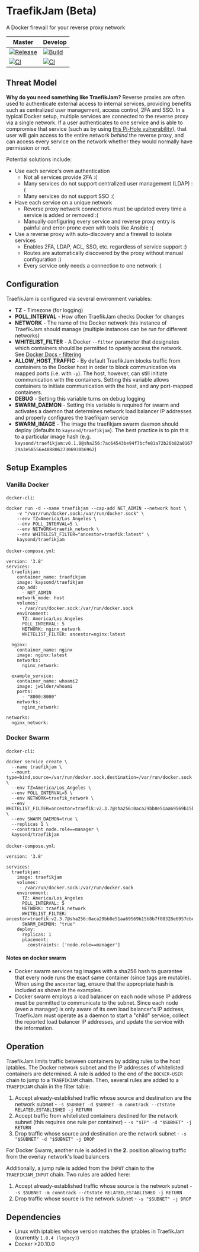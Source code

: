# TraefikJam (Beta)
A Docker firewall for your reverse proxy network

| Master | Develop |
| ------------ | ------------ |
|[![Release](https://github.com/kaysond/traefikjam/workflows/Release/badge.svg)](https://github.com/kaysond/traefikjam/actions?query=workflow%3ARelease)|[![Build](https://github.com/kaysond/traefikjam/workflows/Build/badge.svg)](https://github.com/kaysond/traefikjam/actions?query=workflow%3ABuild)|
|[![CI](https://github.com/kaysond/traefikjam/workflows/CI/badge.svg?branch=master)](https://github.com/kaysond/traefikjam/actions?query=workflow%3ACI+branch%3Amaster)|[![CI](https://github.com/kaysond/traefikjam/workflows/CI/badge.svg?branch=develop)](https://github.com/kaysond/traefikjam/actions?query=workflow%3ACI+branch%3Adevelop)|

## Threat Model
**Why do you need something like TraefikJam?** Reverse proxies are often used to authenticate external access to internal services, providing benefits such as centralized user management, access control, 2FA and SSO. In a typical Docker setup, multiple services are connected to the reverse proxy via a single network. If a user authenticates to one service and is able to compromise that service (such as by using [this Pi-Hole vulnerability](http://https://natedotred.wordpress.com/2020/03/28/cve-2020-8816-pi-hole-remote-code-execution/ "this Pi-Hole vulnerability")), that user will gain access to the entire network *behind* the reverse proxy, and can access every service on the network whether they would normally have permission or not.

Potential solutions include:
* Use each service's own authentication
  * Not all services provide 2FA :(
  * Many services do not support centralized user management (LDAP)  :(
  * Many services do not support SSO  :(
* Have each service on a unique network
  * Reverse proxy network connections must be updated every time a service is added or removed :(
  * Manually configuring every service and reverse proxy entry is painful and error-prone even with tools like Ansible :(
* Use a reverse proxy with auto-discovery and a firewall to isolate services
  * Enables 2FA, LDAP, ACL, SSO, etc. regardless of service support :)
  * Routes are automatically discovered by the proxy without manual configuration :)
  * Every service only needs a connection to one network :)

## Configuration
TraefikJam is configured via several environment variables:
* **TZ** - Timezone (for logging)
* **POLL_INTERVAL** - How often TraefikJam checks Docker for changes
* **NETWORK** - The name of the Docker network this instance of TraefikJam should manage (multiple instances can be run for different networks)
* **WHITELIST_FILTER** - A Docker `--filter` parameter that designates which containers should be permitted to openly access the network. See [Docker Docs - filtering](https://docs.docker.com/engine/reference/commandline/ps/#filtering)
* **ALLOW_HOST_TRAFFIC** - By default TraefikJam blocks traffic from containers to the Docker host in order to block communication via mapped ports (i.e. with `-p`). The host, however, can still initiate communication with the containers. Setting this variable allows containers to initiate communication with the host, and any port-mapped containers.
* **DEBUG** - Setting this variable turns on debug logging
* **SWARM_DAEMON** - Setting this variable is required for swarm and activates a daemon that determines network load balancer IP addresses and properly configures the traefikjam service
* **SWARM_IMAGE** - The image the traefikjam swarm daemon should deploy (defaults to `kaysond/traefikjam`). The best practice is to pin this to a particular image hash (e.g. `kaysond/traefikjam:v0.1.0@sha256:7ac64543be94f7bcfe81a72b26b82a016729a3e58556e40880627306930b6962`)

## Setup Examples

### Vanilla Docker
`docker-cli`:
```
docker run -d --name traefikjam --cap-add NET_ADMIN --network host \
	-v "/var/run/docker.sock:/var/run/docker.sock" \
	--env TZ=America/Los_Angeles \
	--env POLL_INTERVAL=5 \
	--env NETWORK=traefik_network \
	--env WHITELIST_FILTER="ancestor=traefik:latest" \
	kaysond/traefikjam
```

`docker-compose.yml`:
```
version: '3.8'
services:
  traefikjam:
    container_name: traefikjam
    image: kaysond/traefikjam
	cap_add:
      - NET_ADMIN
    network_mode: host
    volumes:
     - /var/run/docker.sock:/var/run/docker.sock
    environment:
      TZ: America/Los_Angeles
      POLL_INTERVAL: 5
      NETWORK: nginx_network
      WHITELIST_FILTER: ancestor=nginx:latest

  nginx:
    container_name: nginx
    image: nginx:latest
    networks:
      nginx_network:

  example_service:
    container_name: whoami2
    image: jwilder/whoami
    ports:
      - "8000:8000"
    networks:
      nginx_network:

networks:
  nginx_network:
```

### Docker Swarm
`docker-cli`:
```
docker service create \
  --name traefikjam \
  --mount type=bind,source=/var/run/docker.sock,destination=/var/run/docker.sock \
  --env TZ=America/Los_Angeles \
  --env POLL_INTERVAL=5 \
  --env NETWORK=traefik_network \
  --env WHITELIST_FILTER=ancestor=traefik:v2.3.7@sha256:0aca29bb8e51aa69569b15b8b7f08328e6957cbec201dd532304b3329e5a82a9 \
  --env SWARM_DAEMON=true \
  --replicas 1 \
  --constraint node.role==manager \
  kaysond/traefikjam
```

`docker-compose.yml`:
```
version: '3.8'

services:
  traefikjam:
    image: traefikjam
    volumes:
     - /var/run/docker.sock:/var/run/docker.sock
    environment:
      TZ: America/Los_Angeles
      POLL_INTERVAL: 5
      NETWORK: traefik_network
      WHITELIST_FILTER: ancestor=traefik:v2.3.7@sha256:0aca29bb8e51aa69569b15b8b7f08328e6957cbec201dd532304b3329e5a82a9
      SWARM_DAEMON: "true"
    deploy:
      replicas: 1
      placement:
        constraints: ['node.role==manager']
```

#### Notes on docker swarm
* Docker swarm services tag images with a sha256 hash to guarantee that every node runs the exact same container (since tags are mutable). When using the `ancestor` tag, ensure that the appropriate hash is included as shown in the examples.
* Docker swarm employs a load balancer on each node whose IP address must be permitted to communicate to the subnet. Since each node (even a manager) is only aware of its own load balancer's IP address, TraefikJam must operate as a daemon to start a "child" service, collect the reported load balancer IP addresses, and update the service with the information.

## Operation
TraefikJam limits traffic between containers by adding rules to the host iptables. The Docker network subnet and the IP addresses of whitelisted containers are determined. A rule is added to the end of the `DOCKER-USER` chain to jump to a `TRAEFIKJAM` chain. Then, several rules are added to a `TRAEFIKJAM`  chain in the filter table:
1. Accept already-established traffic whose source and destination are the network subnet - `-s $SUBNET -d $SUBNET -m conntrack --ctstate RELATED,ESTABLISHED -j RETURN`
2. Accept traffic from whitelisted containers destined for the network subnet (this requires one rule per container) - `-s "$IP" -d "$SUBNET" -j RETURN`
3. Drop traffic whose source and destination are the network subnet - `-s "$SUBNET" -d "$SUBNET" -j DROP`

For Docker Swarm, another rule is added in the **2.** position allowing traffic from the overlay network's load balancers

Additionally, a jump rule is added from the `INPUT` chain to the `TRAEFIKJAM_INPUT` chain. Two rules are added here:
1. Accept already-established traffic whose source is the network subnet - `-s $SUBNET -m conntrack --ctstate RELATED,ESTABLISHED -j RETURN`
2. Drop traffic whose source is the network subnet - `-s "$SUBNET" -j DROP`

## Dependencies
* Linux with iptables whose version matches the iptables in TraefikJam (currently `1.8.4 (legacy)`)
* Docker >20.10.0